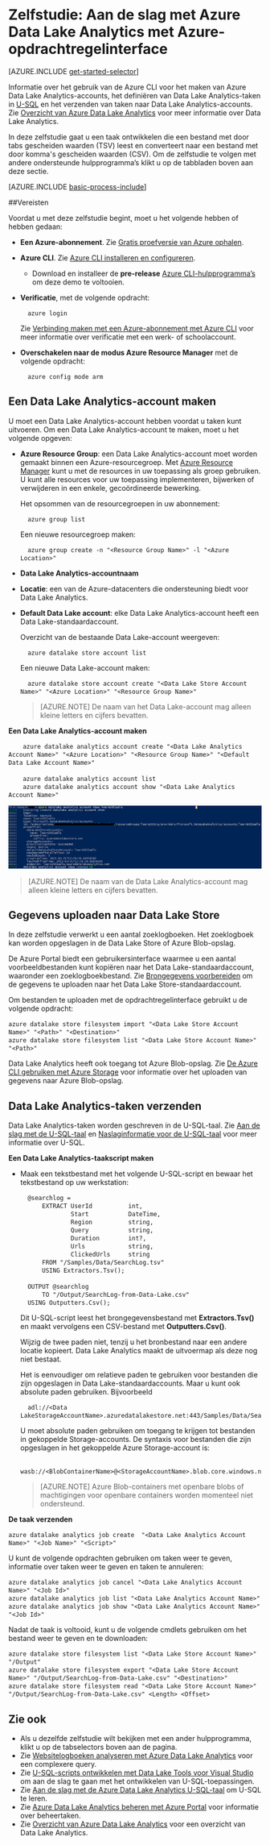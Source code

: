 <properties 
   pageTitle="Aan de slag met Azure Data Lake Analytics met Azure-opdrachtregelinterface | Microsoft Azure" 
   description="Informatie over het gebruik van de Azure-opdrachtregelinterface voor het maken van een Data Lake Store-account, het maken van een Data Lake Analytics-taak met U-SQL, en het verzenden van de taak. " 
   services="data-lake-analytics" 
   documentationCenter="" 
   authors="edmacauley" 
   manager="jhubbard" 
   editor="cgronlun"/>
 
<tags
   ms.service="data-lake-analytics"
   ms.devlang="na"
   ms.topic="hero-article"
   ms.tgt_pltfrm="na"
   ms.workload="big-data" 
   ms.date="05/16/2016"
   ms.author="edmaca"/>

# Zelfstudie: Aan de slag met Azure Data Lake Analytics met Azure-opdrachtregelinterface

[AZURE.INCLUDE [get-started-selector](../../includes/data-lake-analytics-selector-get-started.md)]


Informatie over het gebruik van de Azure CLI voor het maken van Azure Data Lake Analytics-accounts, het definiëren van Data Lake Analytics-taken in [U-SQL](data-lake-analytics-u-sql-get-started.md) en het verzenden van taken naar Data Lake Analytics-accounts. Zie [Overzicht van Azure Data Lake Analytics](data-lake-analytics-overview.md) voor meer informatie over Data Lake Analytics.

In deze zelfstudie gaat u een taak ontwikkelen die een bestand met door tabs gescheiden waarden (TSV) leest en converteert naar een bestand met door komma's gescheiden waarden (CSV). Om de zelfstudie te volgen met andere ondersteunde hulpprogramma’s klikt u op de tabbladen boven aan deze sectie.

[AZURE.INCLUDE [basic-process-include](../../includes/data-lake-analytics-basic-process.md)]

##Vereisten

Voordat u met deze zelfstudie begint, moet u het volgende hebben of hebben gedaan:

- **Een Azure-abonnement**. Zie [Gratis proefversie van Azure ophalen](https://azure.microsoft.com/pricing/free-trial/).
- **Azure CLI**. Zie [Azure CLI installeren en configureren](../xplat-cli-install.md).
    - Download en installeer de **pre-release** [Azure CLI-hulpprogramma’s](https://github.com/MicrosoftBigData/AzureDataLake/releases) om deze demo te voltooien.
- **Verificatie**, met de volgende opdracht:

        azure login
    Zie [Verbinding maken met een Azure-abonnement met Azure CLI](../xplat-cli-connect.md) voor meer informatie over verificatie met een werk- of schoolaccount.
- **Overschakelen naar de modus Azure Resource Manager** met de volgende opdracht:

        azure config mode arm
        
## Een Data Lake Analytics-account maken

U moet een Data Lake Analytics-account hebben voordat u taken kunt uitvoeren. Om een Data Lake Analytics-account te maken, moet u het volgende opgeven:

- **Azure Resource Group**: een Data Lake Analytics-account moet worden gemaakt binnen een Azure-resourcegroep. Met [Azure Resource Manager](../resource-group-overview.md) kunt u met de resources in uw toepassing als groep gebruiken. U kunt alle resources voor uw toepassing implementeren, bijwerken of verwijderen in een enkele, gecoördineerde bewerking.  

    Het opsommen van de resourcegroepen in uw abonnement:
    
        azure group list 
    
    Een nieuwe resourcegroep maken:

        azure group create -n "<Resource Group Name>" -l "<Azure Location>"

- **Data Lake Analytics-accountnaam**
- **Locatie**: een van de Azure-datacenters die ondersteuning biedt voor Data Lake Analytics.
- **Default Data Lake account**: elke Data Lake Analytics-account heeft een Data Lake-standaardaccount.

    Overzicht van de bestaande Data Lake-account weergeven:
    
        azure datalake store account list

    Een nieuwe Data Lake-account maken:

        azure datalake store account create "<Data Lake Store Account Name>" "<Azure Location>" "<Resource Group Name>"

    > [AZURE.NOTE] De naam van het Data Lake-account mag alleen kleine letters en cijfers bevatten.



**Een Data Lake Analytics-account maken**

        azure datalake analytics account create "<Data Lake Analytics Account Name>" "<Azure Location>" "<Resource Group Name>" "<Default Data Lake Account Name>"

        azure datalake analytics account list
        azure datalake analytics account show "<Data Lake Analytics Account Name>"          

![Data Lake Analytics-account weergeven](./media/data-lake-analytics-get-started-cli/data-lake-analytics-show-account-cli.png)

> [AZURE.NOTE] De naam van de Data Lake Analytics-account mag alleen kleine letters en cijfers bevatten.


## Gegevens uploaden naar Data Lake Store

In deze zelfstudie verwerkt u een aantal zoeklogboeken.  Het zoeklogboek kan worden opgeslagen in de Data Lake Store of Azure Blob-opslag. 

De Azure Portal biedt een gebruikersinterface waarmee u een aantal voorbeeldbestanden kunt kopiëren naar het Data Lake-standaardaccount, waaronder een zoeklogboekbestand. Zie [Brongegevens voorbereiden](data-lake-analytics-get-started-portal.md#prepare-source-data) om de gegevens te uploaden naar het Data Lake Store-standaardaccount.

Om bestanden te uploaden met de opdrachtregelinterface gebruikt u de volgende opdracht:

    azure datalake store filesystem import "<Data Lake Store Account Name>" "<Path>" "<Destination>"
    azure datalake store filesystem list "<Data Lake Store Account Name>" "<Path>"

Data Lake Analytics heeft ook toegang tot Azure Blob-opslag.  Zie [De Azure CLI gebruiken met Azure Storage](../storage/storage-azure-cli.md) voor informatie over het uploaden van gegevens naar Azure Blob-opslag.

## Data Lake Analytics-taken verzenden

Data Lake Analytics-taken worden geschreven in de U-SQL-taal. Zie [Aan de slag met de U-SQL-taal](data-lake-analytics-u-sql-get-started.md) en [Naslaginformatie voor de U-SQL-taal](http://go.microsoft.com/fwlink/?LinkId=691348) voor meer informatie over U-SQL.

**Een Data Lake Analytics-taakscript maken**

- Maak een tekstbestand met het volgende U-SQL-script en bewaar het tekstbestand op uw werkstation:

        @searchlog =
            EXTRACT UserId          int,
                    Start           DateTime,
                    Region          string,
                    Query           string,
                    Duration        int?,
                    Urls            string,
                    ClickedUrls     string
            FROM "/Samples/Data/SearchLog.tsv"
            USING Extractors.Tsv();
        
        OUTPUT @searchlog   
            TO "/Output/SearchLog-from-Data-Lake.csv"
        USING Outputters.Csv();

    Dit U-SQL-script leest het brongegevensbestand met **Extractors.Tsv()** en maakt vervolgens een CSV-bestand met **Outputters.Csv()**. 
    
    Wijzig de twee paden niet, tenzij u het bronbestand naar een andere locatie kopieert.  Data Lake Analytics maakt de uitvoermap als deze nog niet bestaat.
    
    Het is eenvoudiger om relatieve paden te gebruiken voor bestanden die zijn opgeslagen in Data Lake-standaardaccounts. Maar u kunt ook absolute paden gebruiken.  Bijvoorbeeld 
    
        adl://<Data LakeStorageAccountName>.azuredatalakestore.net:443/Samples/Data/SearchLog.tsv
        
    U moet absolute paden gebruiken om toegang te krijgen tot bestanden in gekoppelde Storage-accounts.  De syntaxis voor bestanden die zijn opgeslagen in het gekoppelde Azure Storage-account is:
    
        wasb://<BlobContainerName>@<StorageAccountName>.blob.core.windows.net/Samples/Data/SearchLog.tsv

    >[AZURE.NOTE] Azure Blob-containers met openbare blobs of machtigingen voor openbare containers worden momenteel niet ondersteund.      

    
**De taak verzenden**


    azure datalake analytics job create  "<Data Lake Analytics Account Name>" "<Job Name>" "<Script>"
    
    
U kunt de volgende opdrachten gebruiken om taken weer te geven, informatie over taken weer te geven en taken te annuleren:

    azure datalake analytics job cancel "<Data Lake Analytics Account Name>" "<Job Id>"
    azure datalake analytics job list "<Data Lake Analytics Account Name>"
    azure datalake analytics job show "<Data Lake Analytics Account Name>" "<Job Id>"

Nadat de taak is voltooid, kunt u de volgende cmdlets gebruiken om het bestand weer te geven en te downloaden:
    
    azure datalake store filesystem list "<Data Lake Store Account Name>" "/Output"
    azure datalake store filesystem export "<Data Lake Store Account Name>" "/Output/SearchLog-from-Data-Lake.csv" "<Destination>"
    azure datalake store filesystem read "<Data Lake Store Account Name>" "/Output/SearchLog-from-Data-Lake.csv" <Length> <Offset>

## Zie ook

- Als u dezelfde zelfstudie wilt bekijken met een ander hulpprogramma, klikt u op de tabselectors boven aan de pagina.
- Zie [Websitelogboeken analyseren met Azure Data Lake Analytics](data-lake-analytics-analyze-weblogs.md) voor een complexere query.
- Zie [U-SQL-scripts ontwikkelen met Data Lake Tools voor Visual Studio](data-lake-analytics-data-lake-tools-get-started.md) om aan de slag te gaan met het ontwikkelen van U-SQL-toepassingen.
- Zie [Aan de slag met de Azure Data Lake Analytics U-SQL-taal](data-lake-analytics-u-sql-get-started.md) om U-SQL te leren.
- Zie [Azure Data Lake Analytics beheren met Azure Portal](data-lake-analytics-manage-use-portal.md) voor informatie over beheertaken.
- Zie [Overzicht van Azure Data Lake Analytics](data-lake-analytics-overview.md) voor een overzicht van Data Lake Analytics.




<!--HONumber=sep16_HO2-->


